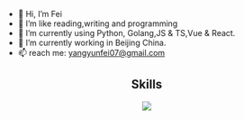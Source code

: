 - 👋 Hi, I’m Fei
- 👀 I’m like reading,writing and programming
- 🌱 I’m currently using Python, Golang,JS & TS,Vue & React.
- 💞️ I’m currently working in Beijing China.
- 📫 reach me: yangyunfei07@gmail.com

<h2 align="center">Skills </h2>

<p align="center">
  <a href="https://skillicons.dev">
    <img src="https://skillicons.dev/icons?i=python,golang,vscode,vim,vue,react,js,css,html,docker,k8s" />
  </a>
</p>
<!---
yunfei07/yunfei07 is a ✨ special ✨ repository because its `README.md` (this file) appears on your GitHub profile.
You can click the Preview link to take a look at your changes.
--->
